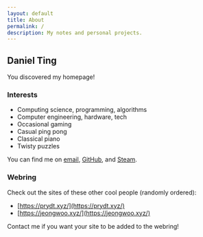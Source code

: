 ```yaml
---
layout: default
title: About
permalink: /
description: My notes and personal projects.
---
```


## Daniel Ting

You discovered my homepage!

### Interests
- Computing science, programming, algorithms
- Computer engineering, hardware, tech
- Occasional gaming
- Casual ping pong
- Classical piano
- Twisty puzzles

You can find me on [email](mailto:danielzting@gmail.com), [GitHub](https://github.com/DanielZTing), and [Steam](https://steamcommunity.com/id/unixrubix).

### Webring
Check out the sites of these other cool people (randomly ordered):

- [https://prydt.xyz/](https://prydt.xyz/)
- [https://jeongwoo.xyz/](https://jeongwoo.xyz/)

Contact me if you want your site to be added to the webring!

<script>
var webring = document.getElementsByTagName('ul')[2];
for (let i = webring.children.length; i >= 0; i--) {
    webring.appendChild(webring.children[Math.random() * i | 0]);
}
</script>
